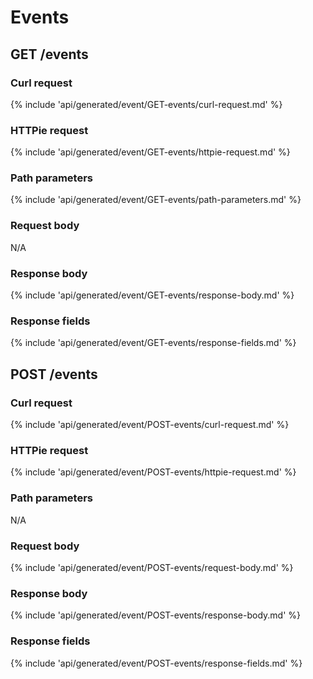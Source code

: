 # Events 

## GET /events

### Curl request

{% include 'api/generated/event/GET-events/curl-request.md' %}

### HTTPie request

{% include 'api/generated/event/GET-events/httpie-request.md' %}

### Path parameters

{% include 'api/generated/event/GET-events/path-parameters.md' %}

### Request body 

N/A

### Response body

{% include 'api/generated/event/GET-events/response-body.md' %}

### Response fields

{% include 'api/generated/event/GET-events/response-fields.md' %}

## POST /events

### Curl request

{% include 'api/generated/event/POST-events/curl-request.md' %}

### HTTPie request

{% include 'api/generated/event/POST-events/httpie-request.md' %}

### Path parameters

N/A

### Request body 

{% include 'api/generated/event/POST-events/request-body.md' %}

### Response body

{% include 'api/generated/event/POST-events/response-body.md' %}

### Response fields

{% include 'api/generated/event/POST-events/response-fields.md' %}


